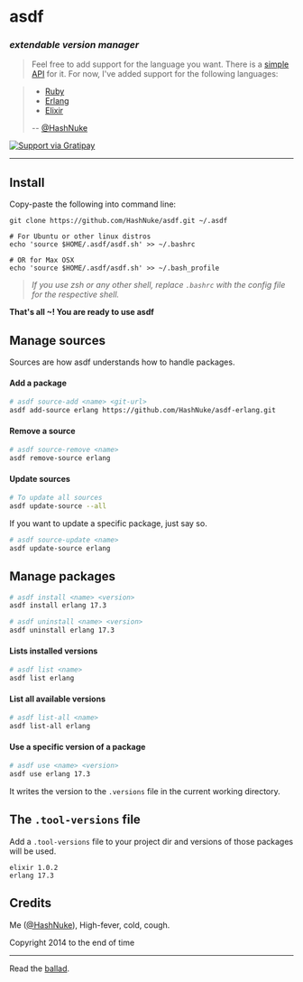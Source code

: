 # asdf
### _extendable version manager_

> Feel free to add support for the language you want. There is a [simple API](https://github.com/HashNuke/asdf/blob/master/docs/creating-package-sources.md) for it. For now, I've added support for the following languages:

> * [Ruby](#TODO)
> * [Erlang](https://github.com/HashNuke/asdf-erlang)
> * [Elixir](https://github.com/HashNuke/asdf-elixir)
>
> -- [@HashNuke](https://twitter.com/HashNuke)

[![Support via Gratipay](https://cdn.rawgit.com/gratipay/gratipay-badge/2.3.0/dist/gratipay.png)](https://gratipay.com/HashNuke/)

---

## Install

Copy-paste the following into command line:

```sh-session
git clone https://github.com/HashNuke/asdf.git ~/.asdf

# For Ubuntu or other linux distros
echo 'source $HOME/.asdf/asdf.sh' >> ~/.bashrc

# OR for Max OSX
echo 'source $HOME/.asdf/asdf.sh' >> ~/.bash_profile
```

> *If you use zsh or any other shell, replace `.bashrc` with the config file for the respective shell.*

**That's all ~! You are ready to use asdf**


## Manage sources

Sources are how asdf understands how to handle packages.


#### Add a package

```bash
# asdf source-add <name> <git-url>
asdf add-source erlang https://github.com/HashNuke/asdf-erlang.git
```

#### Remove a source

```bash
# asdf source-remove <name>
asdf remove-source erlang
```


#### Update sources

```bash
# To update all sources
asdf update-source --all
```

If you want to update a specific package, just say so.

```bash
# asdf source-update <name>
asdf update-source erlang
```

## Manage packages

```bash
# asdf install <name> <version>
asdf install erlang 17.3

# asdf uninstall <name> <version>
asdf uninstall erlang 17.3
```

#### Lists installed versions

```bash
# asdf list <name>
asdf list erlang
```

#### List all available versions

```bash
# asdf list-all <name>
asdf list-all erlang
```

#### Use a specific version of a package

```bash
# asdf use <name> <version>
asdf use erlang 17.3
```

It writes the version to the `.versions` file in the current working directory.


## The `.tool-versions` file

Add a `.tool-versions` file to your project dir and versions of those packages will be used.

```
elixir 1.0.2
erlang 17.3
```

## Credits

Me ([@HashNuke](http://github.com/HashNuke)), High-fever, cold, cough.

Copyright 2014 to the end of time

-------

Read the [ballad](https://github.com/HashNuke/asdf/blob/master/ballad-of-asdf.md).
